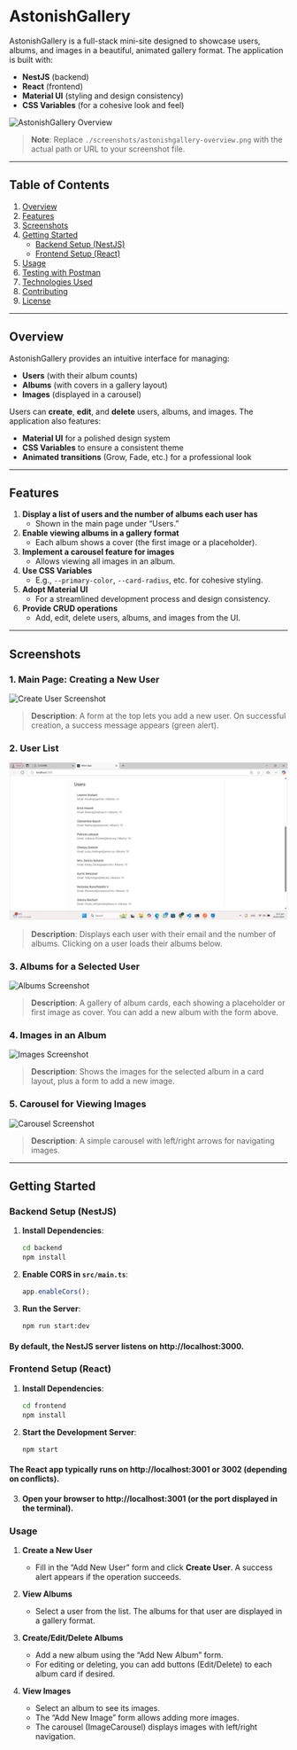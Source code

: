 # AstonishGallery

AstonishGallery is a full-stack mini-site designed to showcase users, albums, and images in a beautiful, animated gallery format. The application is built with:
- **NestJS** (backend)
- **React** (frontend)
- **Material UI** (styling and design consistency)
- **CSS Variables** (for a cohesive look and feel)

![AstonishGallery Overview](./screenshots/astonishgallery-overview.png)

> **Note**: Replace `./screenshots/astonishgallery-overview.png` with the actual path or URL to your screenshot file.

---

## Table of Contents

1. [Overview](#overview)
2. [Features](#features)
3. [Screenshots](#screenshots)
4. [Getting Started](#getting-started)
   - [Backend Setup (NestJS)](#backend-setup-nestjs)
   - [Frontend Setup (React)](#frontend-setup-react)
5. [Usage](#usage)
6. [Testing with Postman](#testing-with-postman)
7. [Technologies Used](#technologies-used)
8. [Contributing](#contributing)
9. [License](#license)

---

## Overview

AstonishGallery provides an intuitive interface for managing:
- **Users** (with their album counts)
- **Albums** (with covers in a gallery layout)
- **Images** (displayed in a carousel)

Users can **create**, **edit**, and **delete** users, albums, and images. The application also features:
- **Material UI** for a polished design system
- **CSS Variables** to ensure a consistent theme
- **Animated transitions** (Grow, Fade, etc.) for a professional look

---

## Features

1. **Display a list of users and the number of albums each user has**  
   - Shown in the main page under “Users.”
2. **Enable viewing albums in a gallery format**  
   - Each album shows a cover (the first image or a placeholder).
3. **Implement a carousel feature for images**  
   - Allows viewing all images in an album.
4. **Use CSS Variables**  
   - E.g., `--primary-color`, `--card-radius`, etc. for cohesive styling.
5. **Adopt Material UI**  
   - For a streamlined development process and design consistency.
6. **Provide CRUD operations**  
   - Add, edit, delete users, albums, and images from the UI.

---

## Screenshots

### 1. Main Page: Creating a New User
![Create User Screenshot](./screenshots/create-user.png)

> **Description**: A form at the top lets you add a new user. On successful creation, a success message appears (green alert).

### 2. User List
![User List Screenshot](./screenshots/user-list.png)

> **Description**: Displays each user with their email and the number of albums. Clicking on a user loads their albums below.

### 3. Albums for a Selected User
![Albums Screenshot](./screenshots/albums.png)

> **Description**: A gallery of album cards, each showing a placeholder or first image as cover. You can add a new album with the form above.

### 4. Images in an Album
![Images Screenshot](./screenshots/images.png)

> **Description**: Shows the images for the selected album in a card layout, plus a form to add a new image.

### 5. Carousel for Viewing Images
![Carousel Screenshot](./screenshots/carousel.png)

> **Description**: A simple carousel with left/right arrows for navigating images.

---

## Getting Started

### Backend Setup (NestJS)

1. **Install Dependencies**:
   ```bash
   cd backend
   npm install
2. **Enable CORS in `src/main.ts`**:
   ```typescript
   app.enableCors();
3. **Run the Server**:
   ```bash
   npm run start:dev
   
#### By default, the NestJS server listens on http://localhost:3000.

### Frontend Setup (React)
1. **Install Dependencies**:
   ```bash
   cd frontend
   npm install
2. **Start the Development Server**:
    ```bash
   npm start
#### The React app typically runs on http://localhost:3001 or 3002 (depending on conflicts).
3. **Open your browser to http://localhost:3001 (or the port displayed in the terminal).**

### Usage

1. **Create a New User**
   - Fill in the “Add New User” form and click **Create User**. A success alert appears if the operation succeeds.

2. **View Albums**
   - Select a user from the list. The albums for that user are displayed in a gallery format.

3. **Create/Edit/Delete Albums**
   - Add a new album using the “Add New Album” form.
   - For editing or deleting, you can add buttons (Edit/Delete) to each album card if desired.

4. **View Images**
   - Select an album to see its images.
   - The “Add New Image” form allows adding more images.
   - The carousel (ImageCarousel) displays images with left/right navigation.

   
